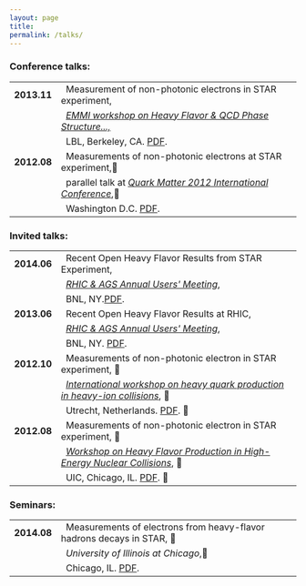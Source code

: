 ```yaml
---
layout: page
title: 
permalink: /talks/
---
```

### Conference talks:

|           |                                                                                                                                      |
|-----------|--------------------------------------------------------------------------------------------------------------------------------------|
|**2013.11**|&nbsp;&nbsp;Measurement of non-photonic electrons in STAR experiment, |
|           |&nbsp;&nbsp;[*EMMI workshop on Heavy Flavor & QCD Phase Structure...,*](http://www.emmi13.lbl.gov/)
|           |&nbsp;&nbsp;LBL, Berkeley, CA. [PDF](https://drive.google.com/viewerng/viewer?a=v&pid=sites&srcid=bGJsLmdvdnxlbW1pMTJ8Z3g6NjVlMTBmYzkxY2NkNjQyNg&u=0).|
|**2012.08**|&nbsp;&nbsp;Measurements of non-photonic electrons at STAR experiment,|
|           |&nbsp;&nbsp;parallel talk at [*Quark Matter 2012 International Conference*](http://qm2012.bnl.gov/),|
|           |&nbsp;&nbsp;Washington D.C. [PDF](https://indico.cern.ch/event/181055/session/56/material/slides/0?contribId=164).|


### Invited talks:  

|           |                                                                                                                                      |
|-----------|--------------------------------------------------------------------------------------------------------------------------------------|
|**2014.06**|&nbsp;&nbsp;Recent Open Heavy Flavor Results from STAR Experiment, |
|           |&nbsp;&nbsp;[*RHIC & AGS Annual Users' Meeting*](http://www.bnl.gov/aum2013/),|
|           |&nbsp;&nbsp;BNL, NY.[PDF](http://www.bnl.gov/aum2013/content/workshops/Workshop_6/2013-06-26-RHIC-AGS-meeting.pdf).|
|**2013.06**|&nbsp;&nbsp;Recent Open Heavy Flavor Results at RHIC, |
|           |&nbsp;&nbsp;[*RHIC & AGS Annual Users' Meeting*](http://www.bnl.gov/aum2014/),
|           |&nbsp;&nbsp;BNL, NY. [PDF](http://www.bnl.gov/aum2014/content/workshops/Workshop_6/2014-06-18-RHIC-AGS-Mustafa-v2.pdf).|
|**2012.10**|&nbsp;&nbsp;Measurements of non-photonic electron in STAR experiment,  |
|           |&nbsp;&nbsp;[*International workshop on heavy quark production in heavy-ion collisions*](https://indico.cern.ch/event/182856/),  |
|           |&nbsp;&nbsp;Utrecht, Netherlands. [PDF](https://indico.cern.ch/event/182856/session/20/contribution/42/material/slides/0.pdf).  |
|**2012.08**|&nbsp;&nbsp;Measurements of non-photonic electron in STAR experiment,  |
|           |&nbsp;&nbsp;[*Workshop on Heavy Flavor Production in High-Energy Nuclear Collisions*](http://physicsweb.phy.uic.edu/kauder/hfworkshop2012/),  |
|           |&nbsp;&nbsp;UIC, Chicago, IL. [PDF](http://physicsweb.phy.uic.edu/kauder/hfworkshop2012/slides/MustafaMustafa_UIC_HF_Workshop_June_2012_v1.pdf).  |


### Seminars:  

|           |                                                                                             |
|-----------|---------------------------------------------------------------------------------------------|
|**2014.08**|&nbsp;&nbsp;Measurements of electrons from heavy-flavor hadrons decays in STAR, |
|           |&nbsp;&nbsp;*University of Illinois at Chicago*,|
|           |&nbsp;&nbsp;Chicago, IL. [PDF](https://drive.google.com/file/d/0BxStdIfYUSzRa1A2N3F6eWZXbE0/view).|
